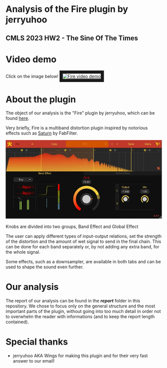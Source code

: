 # **Analysis of the Fire plugin by jerryuhoo**
## CMLS 2023 HW2 - The Sine Of The Times

# Video demo
Click on the image below!
<a href="http://www.youtube.com/watch?feature=player_embedded&v=9yMYShyFvHQ
" target="_blank"><img src="http://img.youtube.com/vi/9yMYShyFvHQ/0.jpg" 
alt="Fire video demo" width="240" height="180" border="10" /></a>


# About the plugin
The object of our analysis is the "Fire" plugin by jerryuhoo, which can be found [here](https://github.com/jerryuhoo/Fire/).

Very briefly, Fire is a multiband distortion plugin inspired by notorious effects such as [Saturn](https://www.fabfilter.com/products/saturn-2-multiband-distortion-saturation-plug-in) by FabFilter.

![The GUI of the plugin](fire.jpg)

Knobs are divided into two groups, Band Effect and Global Effect

The user can apply different types of input-output relations, set the strength of the distortion and the amount of wet signal to send in the final chain. 
This can be done for each band separately or, by not adding any extra band, for the whole signal.

Some effects, such as a downsampler, are available in both tabs and can be used to shape the sound even further.

# Our analysis
The report of our analysis can be found in the **_report_** folder in this repository. We chose to focus only on the general structure and the most important parts of the plugin, without going into too much detail in order not to overwhelm the reader with informations (and to keep the report length contained).

# Special thanks
* jerryuhoo AKA Wings for making this plugin and for their very fast answer to our email!
